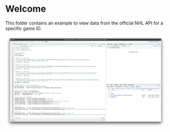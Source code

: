 # Welcome

This folder contains an example to view data from the official NHL API for a specific game ID.

![assets/welcome.png](assets/welcome.png)
